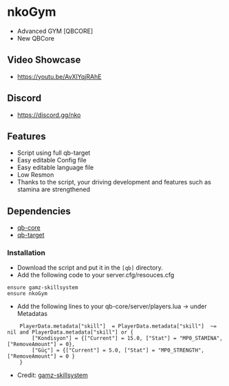 # nkoGym
- Advanced GYM [QBCORE]
- New QBCore

## Video Showcase
- https://youtu.be/AvXlYqjRAhE
## Discord
- https://discord.gg/nko

## Features
- Script using full qb-target
- Easy editable Config file
- Easy editable language file
- Low Resmon
- Thanks to the script, your driving development and features such as stamina are strengthened

## Dependencies
- [qb-core](https://github.com/qbcore-framework/qb-core)
- [qb-target](https://github.com/qbcore-framework/qb-target)

### Installation
- Download the script and put it in the `[qb]` directory.
- Add the following code to your server.cfg/resouces.cfg
```
ensure gamz-skillsystem
ensure nkoGym
```
- Add the following lines to your qb-core/server/players.lua -> under Metadatas
```
	PlayerData.metadata["skill"]  = PlayerData.metadata["skill"]  ~= nil and PlayerData.metadata["skill"] or {
		["Kondisyon"] = {["Current"] = 15.0, ["Stat"] = "MP0_STAMINA", ["RemoveAmount"] = 0}, 
		["Güç"] = {["Current"] = 5.0, ["Stat"] = "MP0_STRENGTH", ["RemoveAmount"] = 0 }
	}
```
- Credit: <a href="https://github.com/gamziboi/gamz-skillsystem"> gamz-skillsystem </a>
